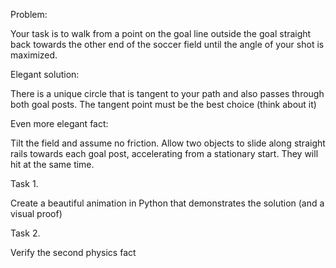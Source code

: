 
Problem:

  Your task is to walk from a point on the goal line outside the goal straight back towards the other end of the soccer field until the angle of your shot is maximized. 


Elegant solution:

  
  There is a unique circle that is tangent to your path and also passes through both goal posts. The tangent point must be the best choice (think about it)


Even more elegant fact:

  
  Tilt the field and assume no friction. Allow two objects to slide along straight rails towards each goal post, accelerating from a stationary start. They will hit at the same time. 


Task 1. 


  Create a beautiful animation in Python that demonstrates the solution (and a visual proof)


Task 2. 

  Verify the second physics fact
